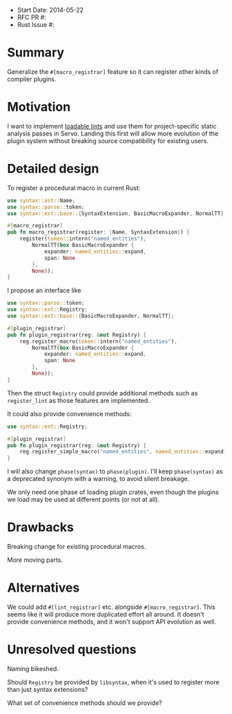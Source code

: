 - Start Date: 2014-05-22
- RFC PR #:
- Rust Issue #:

# Summary

Generalize the `#[macro_registrar]` feature so it can register other kinds of compiler plugins.

# Motivation

I want to implement [loadable lints](https://github.com/mozilla/rust/issues/14067) and use them for project-specific static analysis passes in Servo.  Landing this first will allow more evolution of the plugin system without breaking source compatibility for existing users.

# Detailed design

To register a procedural macro in current Rust:

~~~ .rs
use syntax::ast::Name;
use syntax::parse::token;
use syntax::ext::base::{SyntaxExtension, BasicMacroExpander, NormalTT};

#[macro_registrar]
pub fn macro_registrar(register: |Name, SyntaxExtension|) {
    register(token::intern("named_entities"),
        NormalTT(box BasicMacroExpander {
            expander: named_entities::expand,
            span: None
        },
        None));
}
~~~

I propose an interface like

~~~ .rs
use syntax::parse::token;
use syntax::ext::Registry;
use syntax::ext::base::{BasicMacroExpander, NormalTT};

#[plugin_registrar]
pub fn plugin_registrar(reg: &mut Registry) {
    reg.register_macro(token::intern("named_entities"),
        NormalTT(box BasicMacroExpander {
            expander: named_entities::expand,
            span: None
        },
        None));
}
~~~

Then the struct `Registry` could provide additional methods such as `register_lint` as those features are implemented.

It could also provide convenience methods:

~~~ .rs
use syntax::ext::Registry;

#[plugin_registrar]
pub fn plugin_registrar(reg: &mut Registry) {
    reg.register_simple_macro("named_entities", named_entities::expand);
}
~~~

I will also change `phase(syntax)` to `phase(plugin)`.  I'll keep `phase(syntax)` as a deprecated synonym with a warning, to avoid silent breakage.

We only need one phase of loading plugin crates, even though the plugins we load may be used at different points (or not at all).

# Drawbacks

Breaking change for existing procedural macros.

More moving parts.

# Alternatives

We could add `#[lint_registrar]` etc. alongside `#[macro_registrar]`.  This seems like it will produce more duplicated effort all around.  It doesn't provide convenience methods, and it won't support API evolution as well.

# Unresolved questions

Naming bikeshed.

Should `Registry` be provided by `libsyntax`, when it's used to register more than just syntax extensions?

What set of convenience methods should we provide?
